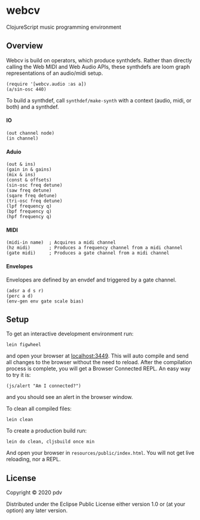 # webcv

ClojureScript music programming environment

## Overview

Webcv is build on operators, which produce synthdefs. Rather than directly calling the Web MIDI and Web Audio APIs, these synthdefs are loom graph representations of an audio/midi setup.
```
(require '[webcv.audio :as a])
(a/sin-osc 440)
```
To build a synthdef, call `synthdef/make-synth` with a context (audio, midi, or both) and a synthdef.

#### IO

```
(out channel node)
(in channel)
```

#### Aduio

```
(out & ins)
(gain in & gains)
(mix & ins)
(const & offsets)
(sin-osc freq detune)
(saw freq detune)
(sqare freq detune)
(tri-osc freq detune)
(lpf frequency q)
(bpf frequency q)
(hpf frequency q)
```

#### MIDI

```
(midi-in name)  ; Acquires a midi channel
(hz midi)       ; Produces a frequency channel from a midi channel
(gate midi)     ; Produces a gate channel from a midi channel
```

#### Envelopes

Envelopes are defined by an envdef and triggered by a gate channel.
```
(adsr a d s r)
(perc a d)
(env-gen env gate scale bias)
```

## Setup

To get an interactive development environment run:

    lein figwheel

and open your browser at [localhost:3449](http://localhost:3449/).
This will auto compile and send all changes to the browser without the
need to reload. After the compilation process is complete, you will
get a Browser Connected REPL. An easy way to try it is:

    (js/alert "Am I connected?")

and you should see an alert in the browser window.

To clean all compiled files:

    lein clean

To create a production build run:

    lein do clean, cljsbuild once min

And open your browser in `resources/public/index.html`. You will not
get live reloading, nor a REPL. 

## License

Copyright © 2020 pdv

Distributed under the Eclipse Public License either version 1.0 or (at your option) any later version.
